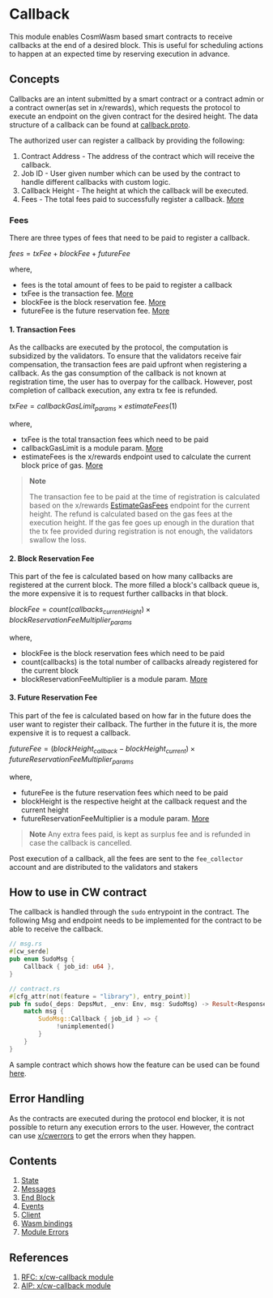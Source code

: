 # Callback

This module enables CosmWasm based smart contracts to receive callbacks at the end of a desired block. This is useful for scheduling actions to happen at an expected time by reserving execution in advance.

## Concepts

Callbacks are an intent submitted by a smart contract or a contract admin or a contract owner(as set in x/rewards), which requests the protocol to execute an endpoint on the given contract for the desired height. The data structure of a callback can be found at [callback.proto](../../../proto/archway/callback/v1/callback.proto#L12).

The authorized user can register a callback by providing the following:
1. Contract Address - The address of the contract which will receive the callback.
2. Job ID - User given number which can be used by the contract to handle different callbacks with custom logic.
3. Callback Height - The height at which the callback will be executed.
4. Fees - The total fees paid to successfully register a callback. [More](#fees)

### Fees

There are three types of fees that need to be paid to register a callback.

$fees = txFee + blockFee + futureFee$

where,
* fees is the total amount of fees to be paid to register a callback
* txFee is the transaction fee. [More](#1-transaction-fees)
* blockFee is the block reservation fee. [More](#2-block-reservation-fee)
* futureFee is the future reservation fee. [More](#3-future-reservation-fee)

#### 1. Transaction Fees
As the callbacks are executed by the protocol, the computation is subsidized by the validators. To ensure that the validators receive fair compensation, the transaction fees are paid upfront when registering a callback. As the gas consumption of the callback is not known at registration time, the user has to overpay for the callback. However, post completion of callback execution, any extra tx fee is refunded.

$txFee = callbackGasLimit_{params} \times estimateFees(1)$

where,
* txFee is the total transaction fees which need to be paid
* callbackGasLimit is a module param. [More](./01_state.md)
* estimateFees is the x/rewards endpoint used to calculate the current block price of gas. [More](../../rewards/spec/07_client.md#estimate-fees)

> **Note**
>
> The transaction fee to be paid at the time of registration is calculated based on the x/rewards [EstimateGasFees](../../../proto/archway/rewards/v1/query.proto#L39) endpoint for the current height. The refund is calculated based on the gas fees at the execution height. If the gas fee goes up enough in the duration that the tx fee provided during registration is not enough, the validators swallow the loss.

#### 2. Block Reservation Fee
This part of the fee is calculated based on how many callbacks are registered at the current block. The more filled a block's callback queue is, the more expensive it is to request further callbacks in that block.

$blockFee = count(callbacks_{currentHeight}) \times blockReservationFeeMultiplier_{params}$

where,
* blockFee is the block reservation fees which need to be paid
* count(callbacks) is the total number of callbacks already registered for the current block
* blockReservationFeeMultiplier is a module param. [More](./01_state.md)

#### 3. Future Reservation Fee
This part of the fee is calculated based on how far in the future does the user want to register their callback. The further in the future it is, the more expensive it is to request a callback.

$futureFee = (blockHeight_{callback} - blockHeight_{current}) \times futureReservationFeeMultiplier_{params}$

where,
* futureFee is the future reservation fees which need to be paid
* blockHeight is the respective height at the callback request and the current height
* futureReservationFeeMultiplier is a module param. [More](./01_state.md)

> **Note**
> Any extra fees paid, is kept as surplus fee and is refunded in case the callback is cancelled. 

Post execution of a callback, all the fees are sent to the `fee_collector` account and are distributed to the validators and stakers

## How to use in CW contract

The callback is handled through the `sudo` entrypoint in the contract. The following Msg and endpoint needs to be implemented for the contract to be able to receive the callback.

```rust
// msg.rs
#[cw_serde]
pub enum SudoMsg {    
    Callback { job_id: u64 },
}
```

```rust
// contract.rs
#[cfg_attr(not(feature = "library"), entry_point)]
pub fn sudo(_deps: DepsMut, _env: Env, msg: SudoMsg) -> Result<Response, ContractError> {
    match msg {        
        SudoMsg::Callback { job_id } => {
             !unimplemented()
        }
    }
}
```

A sample contract which shows how the feature can be used can be found [here](../../../contracts/callback-test/).

## Error Handling

As the contracts are executed during the protocol end blocker, it is not possible to return any execution errors to the user. However, the contract can use [x/cwerrors](../../cwerrors/spec/README.md) to get the errors when they happen.

## Contents

1. [State](./01_state.md)
2. [Messages](./02_messages.md)
3. [End Block](./03_end_block.md)
4. [Events](./04_events.md)
5. [Client](./05_client.md)
6. [Wasm bindings](./06_wasm_bindings.md)
7. [Module Errors](./07_errors.md)

## References

1. [RFC: x/cw-callback module](https://github.com/orgs/archway-network/discussions/25)
2. [AIP: x/cw-callback module](https://github.com/dymensionxyz/rollapp-wasm/issues/477)
